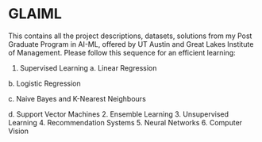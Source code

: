 # GLAIML
This contains all the project descriptions, datasets, solutions from my Post Graduate Program in AI-ML, offered by UT Austin and Great Lakes Institute of Management.
Please follow this sequence for an efficient learning:
1. Supervised Learning
a. Linear Regression

b. Logistic Regression

c. Naive Bayes and K-Nearest Neighbours

d. Support Vector Machines
2. Ensemble Learning
3. Unsupervised Learning
4. Recommendation Systems
5. Neural Networks
6. Computer Vision
